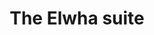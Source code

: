 ---
layout: suite
permalink: /elwha/
has_slider: true
title: The Elwha suite
header_image: /images/suites/elwha/IMG_3459.jpg
header_text: the Elwha suite
info: |-
    Thoughtfully furnished with an open living/kitchen/dining area and spectacular view, the Elwha suite is a perfect vacation base for two couples or a family.
description: |-
    Ferry Landing Suites: The Elwha Suite.
    
    Tastefully appointed with tile floors and comfortable furnishings including a full-sized sofa, this large suite is perfect for two couples or a family.

    The Elwha Suite is a spacious two-bedroom abode including:

    - Living room with queen sleeper sofa
    - Dining area for 6
    - Full-size kitchen
    - 2 bedrooms, each with king bed
    - Private deck (seating for 4+) overlooking the harbor
    - Spacious bath with shower
    - Reserved parking space
footer:
    message: 'The ELWHA suite: a panoramic flat in the heart of Friday Harbor'
    contact: 'Call 800.391.8190 for reservations'
button:
    text: Book the Elwha Suite
    url: http://www.vacationrentalssanjuanislands.com/Unit/Details/67008
images:
    - path: /images/suites/elwha/IMG_3458.jpg
    - path: /images/suites/elwha/IMG_3459.jpg
    - path: /images/suites/elwha/IMG_3533.jpg
    - path: /images/suites/elwha/IMG_3583.jpg
---